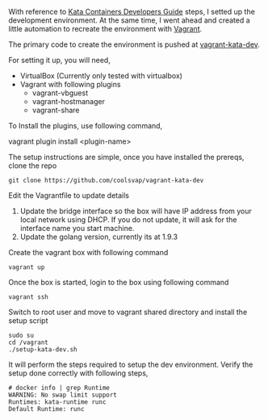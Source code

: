 With reference to [Kata Containers Developers Guide](https://github.com/kata-containers/documentation/wiki/Developer-Guide) steps, I setted up the  development environment. At the same time, I went ahead and created a little automation to recreate the environment with [Vagrant](http://vagrantup.com/).

The primary code to create the environment is pushed at [vagrant-kata-dev](https://github.com/coolsvap/vagrant-kata-dev).

For setting it up, you will need,

- VirtualBox (Currently only tested with virtualbox)
- Vagrant with following plugins
  - vagrant-vbguest
  - vagrant-hostmanager
  - vagrant-share

To Install the plugins, use following command,

vagrant plugin install &lt;plugin-name&gt;

The setup instructions are simple, once you have installed the prereqs, clone the repo

```
git clone https://github.com/coolsvap/vagrant-kata-dev
```

Edit the Vagrantfile to update details

1. Update the bridge interface so the box will have IP address from your local network using DHCP. If you do not update, it will ask for the interface name you start machine.
2. Update the golang version, currently its at 1.9.3

Create the vagrant box with following command

``` vagrant up ```

Once the box is started, login to the box using following command

``` vagrant ssh ```

Switch to root user and move to vagrant shared directory and install the setup script

```
sudo su
cd /vagrant
./setup-kata-dev.sh
```
It will perform the steps required to setup the dev environment. Verify the setup done correctly with following steps,

```
# docker info | grep Runtime
WARNING: No swap limit support
Runtimes: kata-runtime runc
Default Runtime: runc
```